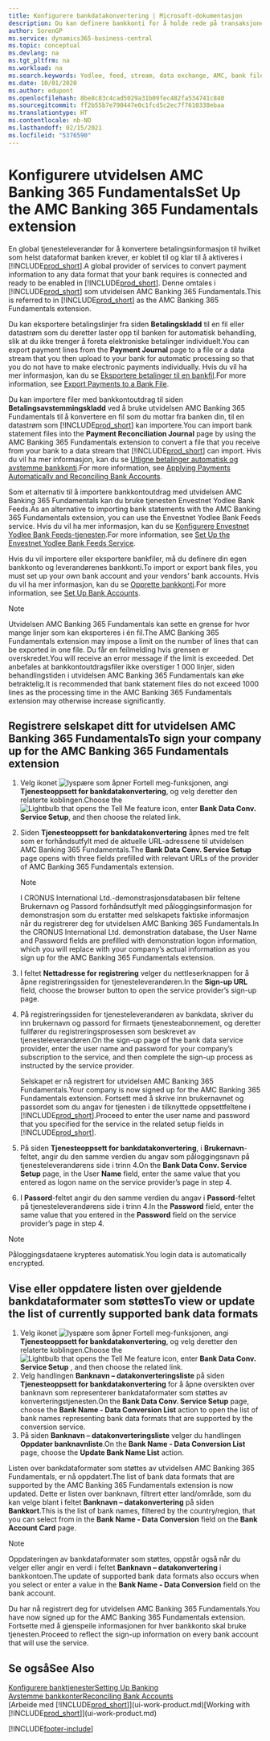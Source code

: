 ```yaml
---
title: Konfigurere bankdatakonvertering | Microsoft-dokumentasjon
description: Du kan definere bankkonti for å holde rede på transaksjoner og importere eller eksportere bankfeeder, for eksempel Yodlee.
author: SorenGP
ms.service: dynamics365-business-central
ms.topic: conceptual
ms.devlang: na
ms.tgt_pltfrm: na
ms.workload: na
ms.search.keywords: Yodlee, feed, stream, data exchange, AMC, bank file import, bank file export, re-export, bank transfer, AMC, AMC Banking 365 Fundamentals extension, funds transfer
ms.date: 10/01/2020
ms.author: edupont
ms.openlocfilehash: 8be8c83c4cad5029a31b09fec482fa534741c840
ms.sourcegitcommit: ff2b55b7e790447e0c1fcd5c2ec7f7610338ebaa
ms.translationtype: HT
ms.contentlocale: nb-NO
ms.lasthandoff: 02/15/2021
ms.locfileid: "5376590"
---
```

# <a name="set-up-the-amc-banking-365-fundamentals-extension"></a><span data-ttu-id="600b4-103">Konfigurere utvidelsen AMC Banking 365 Fundamentals</span><span class="sxs-lookup"><span data-stu-id="600b4-103">Set Up the AMC Banking 365 Fundamentals extension</span></span>
<span data-ttu-id="600b4-104">En global tjenesteleverandør for å konvertere betalingsinformasjon til hvilket som helst dataformat banken krever, er koblet til og klar til å aktiveres i [!INCLUDE[prod_short](includes/prod_short.md)].</span><span class="sxs-lookup"><span data-stu-id="600b4-104">A global provider of services to convert payment information to any data format that your bank requires is connected and ready to be enabled in [!INCLUDE[prod_short](includes/prod_short.md)].</span></span> <span data-ttu-id="600b4-105">Denne omtales i [!INCLUDE[prod_short](includes/prod_short.md)] som utvidelsen AMC Banking 365 Fundamentals.</span><span class="sxs-lookup"><span data-stu-id="600b4-105">This is referred to in [!INCLUDE[prod_short](includes/prod_short.md)] as the AMC Banking 365 Fundamentals extension.</span></span>

<span data-ttu-id="600b4-106">Du kan eksportere betalingslinjer fra siden **Betalingskladd** til en fil eller datastrøm som du deretter laster opp til banken for automatisk behandling, slik at du ikke trenger å foreta elektroniske betalinger individuelt.</span><span class="sxs-lookup"><span data-stu-id="600b4-106">You can export payment lines from the **Payment Journal** page to a file or a data stream that you then upload to your bank for automatic processing so that you do not have to make electronic payments individually.</span></span> <span data-ttu-id="600b4-107">Hvis du vil ha mer informasjon, kan du se [Eksportere betalinger til en bankfil](finance-make-payments-with-bank-data-conversion-service-or-sepa-credit-transfer.md#exporting-payments-to-a-bank-file).</span><span class="sxs-lookup"><span data-stu-id="600b4-107">For more information, see [Export Payments to a Bank File](finance-make-payments-with-bank-data-conversion-service-or-sepa-credit-transfer.md#exporting-payments-to-a-bank-file).</span></span>

<span data-ttu-id="600b4-108">Du kan importere filer med bankkontoutdrag til siden **Betalingsavstemmingskladd** ved å bruke utvidelsen AMC Banking 365 Fundamentals til å konvertere en fil som du mottar fra banken din, til en datastrøm som [!INCLUDE[prod_short](includes/prod_short.md)] kan importere.</span><span class="sxs-lookup"><span data-stu-id="600b4-108">You can import bank statement files into the **Payment Reconciliation Journal** page by using the AMC Banking 365 Fundamentals extension to convert a file that you receive from your bank to a data stream that [!INCLUDE[prod_short](includes/prod_short.md)] can import.</span></span> <span data-ttu-id="600b4-109">Hvis du vil ha mer informasjon, kan du se [Utligne betalinger automatisk og avstemme bankkonti](receivables-apply-payments-auto-reconcile-bank-accounts.md).</span><span class="sxs-lookup"><span data-stu-id="600b4-109">For more information, see [Applying Payments Automatically and Reconciling Bank Accounts](receivables-apply-payments-auto-reconcile-bank-accounts.md).</span></span>

<span data-ttu-id="600b4-110">Som et alternativ til å importere bankkontoutdrag med utvidelsen AMC Banking 365 Fundamentals kan du bruke tjenesten Envestnet Yodlee Bank Feeds.</span><span class="sxs-lookup"><span data-stu-id="600b4-110">As an alternative to importing bank statements with the AMC Banking 365 Fundamentals extension, you can use the Envestnet Yodlee Bank Feeds service.</span></span> <span data-ttu-id="600b4-111">Hvis du vil ha mer informasjon, kan du se [Konfigurere Envestnet Yodlee Bank Feeds-tjenesten](bank-how-setup-bank-statement-service.md).</span><span class="sxs-lookup"><span data-stu-id="600b4-111">For more information, see [Set Up the Envestnet Yodlee Bank Feeds Service](bank-how-setup-bank-statement-service.md).</span></span>

<span data-ttu-id="600b4-112">Hvis du vil importere eller eksportere bankfiler, må du definere din egen bankkonto og leverandørenes bankkonti.</span><span class="sxs-lookup"><span data-stu-id="600b4-112">To import or export bank files, you must set up your own bank account and your vendors' bank accounts.</span></span> <span data-ttu-id="600b4-113">Hvis du vil ha mer informasjon, kan du se [Opprette bankkonti](bank-how-setup-bank-accounts.md).</span><span class="sxs-lookup"><span data-stu-id="600b4-113">For more information, see [Set Up Bank Accounts](bank-how-setup-bank-accounts.md).</span></span>

> [!NOTE]  
> <span data-ttu-id="600b4-114">Utvidelsen AMC Banking 365 Fundamentals kan sette en grense for hvor mange linjer som kan eksporteres i én fil.</span><span class="sxs-lookup"><span data-stu-id="600b4-114">The AMC Banking 365 Fundamentals extension may impose a limit on the number of lines that can be exported in one file.</span></span> <span data-ttu-id="600b4-115">Du får en feilmelding hvis grensen er overskredet.</span><span class="sxs-lookup"><span data-stu-id="600b4-115">You will receive an error message if the limit is exceeded.</span></span> <span data-ttu-id="600b4-116">Det anbefales at bankkontoutdragsfiler ikke overstiger 1 000 linjer, siden behandlingstiden i utvidelsen AMC Banking 365 Fundamentals kan øke betraktelig.</span><span class="sxs-lookup"><span data-stu-id="600b4-116">It is recommended that bank statement files do not exceed 1000 lines as the processing time in the AMC Banking 365 Fundamentals extension may otherwise increase significantly.</span></span>

## <a name="to-sign-your-company-up-for-the-amc-banking-365-fundamentals-extension"></a><span data-ttu-id="600b4-117">Registrere selskapet ditt for utvidelsen AMC Banking 365 Fundamentals</span><span class="sxs-lookup"><span data-stu-id="600b4-117">To sign your company up for the AMC Banking 365 Fundamentals extension</span></span>
1. <span data-ttu-id="600b4-118">Velg ikonet ![lyspære som åpner Fortell meg-funksjonen](media/ui-search/search_small.png "Fortell hva du vil gjøre"), angi **Tjenesteoppsett for bankdatakonvertering**, og velg deretter den relaterte koblingen.</span><span class="sxs-lookup"><span data-stu-id="600b4-118">Choose the ![Lightbulb that opens the Tell Me feature](media/ui-search/search_small.png "Tell me what you want to do") icon, enter **Bank Data Conv. Service Setup**, and then choose the related link.</span></span>  
2. <span data-ttu-id="600b4-119">Siden **Tjenesteoppsett for bankdatakonvertering** åpnes med tre felt som er forhåndsutfylt med de aktuelle URL-adressene til utvidelsen AMC Banking 365 Fundamentals.</span><span class="sxs-lookup"><span data-stu-id="600b4-119">The **Bank Data Conv. Service Setup** page opens with three fields prefilled with relevant URLs of the provider of AMC Banking 365 Fundamentals extension.</span></span>

    > [!NOTE]  
    >   <span data-ttu-id="600b4-120">I CRONUS International Ltd.-demonstrasjonsdatabasen blir feltene Brukernavn og Passord forhåndsutfylt med påloggingsinformasjon for demonstrasjon som du erstatter med selskapets faktiske informasjon når du registrerer deg for utvidelsen AMC Banking 365 Fundamentals.</span><span class="sxs-lookup"><span data-stu-id="600b4-120">In the CRONUS International Ltd. demonstration database, the User Name and Password fields are prefilled with demonstration logon information, which you will replace with your company’s actual information as you sign up for the AMC Banking 365 Fundamentals extension.</span></span>
3. <span data-ttu-id="600b4-121">I feltet **Nettadresse for registrering** velger du nettleserknappen for å åpne registreringssiden for tjenesteleverandøren.</span><span class="sxs-lookup"><span data-stu-id="600b4-121">In the **Sign-up URL** field, choose the browser button to open the service provider’s sign-up page.</span></span>  
4. <span data-ttu-id="600b4-122">På registreringssiden for tjenesteleverandøren av bankdata, skriver du inn brukernavn og passord for firmaets tjenesteabonnement, og deretter fullfører du registreringsprosessen som beskrevet av tjenesteleverandøren.</span><span class="sxs-lookup"><span data-stu-id="600b4-122">On the sign-up page of the bank data service provider, enter the user name and password for your company’s subscription to the service, and then complete the sign-up process as instructed by the service provider.</span></span>

    <span data-ttu-id="600b4-123">Selskapet er nå registrert for utvidelsen AMC Banking 365 Fundamentals.</span><span class="sxs-lookup"><span data-stu-id="600b4-123">Your company is now signed up for the AMC Banking 365 Fundamentals extension.</span></span> <span data-ttu-id="600b4-124">Fortsett med å skrive inn brukernavnet og passordet som du angav for tjenesten i de tilknyttede oppsettfeltene i [!INCLUDE[prod_short](includes/prod_short.md)].</span><span class="sxs-lookup"><span data-stu-id="600b4-124">Proceed to enter the user name and password that you specified for the service in the related setup fields in [!INCLUDE[prod_short](includes/prod_short.md)].</span></span>

5. <span data-ttu-id="600b4-125">På siden **Tjenesteoppsett for bankdatakonvertering**, i **Brukernavn**-feltet, angir du den samme verdien du angav som påloggingsnavn på tjenesteleverandørens side i trinn 4.</span><span class="sxs-lookup"><span data-stu-id="600b4-125">On the **Bank Data Conv. Service Setup** page, in the User **Name** field, enter the same value that you entered as logon name on the service provider’s page in step 4.</span></span>
6. <span data-ttu-id="600b4-126">I **Passord**-feltet angir du den samme verdien du angav i **Passord**-feltet på tjenesteleverandørens side i trinn 4.</span><span class="sxs-lookup"><span data-stu-id="600b4-126">In the **Password** field, enter the same value that you entered in the **Password** field on the service provider’s page in step 4.</span></span>

> [!NOTE]  
> <span data-ttu-id="600b4-127">Påloggingsdataene krypteres automatisk.</span><span class="sxs-lookup"><span data-stu-id="600b4-127">You login data is automatically encrypted.</span></span>

## <a name="to-view-or-update-the-list-of-currently-supported-bank-data-formats"></a><span data-ttu-id="600b4-128">Vise eller oppdatere listen over gjeldende bankdataformater som støttes</span><span class="sxs-lookup"><span data-stu-id="600b4-128">To view or update the list of currently supported bank data formats</span></span>
1. <span data-ttu-id="600b4-129">Velg ikonet ![lyspære som åpner Fortell meg-funksjonen](media/ui-search/search_small.png "Fortell hva du vil gjøre"), angi **Tjenesteoppsett for bankdatakonvertering**, og velg deretter den relaterte koblingen.</span><span class="sxs-lookup"><span data-stu-id="600b4-129">Choose the ![Lightbulb that opens the Tell Me feature](media/ui-search/search_small.png "Tell me what you want to do") icon, enter **Bank Data Conv. Service Setup** , and then choose the related link.</span></span>
2. <span data-ttu-id="600b4-130">Velg handlingen **Banknavn – datakonverteringsliste** på siden **Tjenesteoppsett for bankdatakonvertering** for å åpne oversikten over banknavn som representerer bankdataformater som støttes av konverteringstjenesten.</span><span class="sxs-lookup"><span data-stu-id="600b4-130">On the **Bank Data Conv. Service Setup** page, choose the **Bank Name - Data Conversion List** action to open the list of bank names representing bank data formats that are supported by the conversion service.</span></span>
3. <span data-ttu-id="600b4-131">På siden **Banknavn – datakonverteringsliste** velger du handlingen **Oppdater banknavnliste**.</span><span class="sxs-lookup"><span data-stu-id="600b4-131">On the **Bank Name - Data Conversion List** page, choose the **Update Bank Name List** action.</span></span>

<span data-ttu-id="600b4-132">Listen over bankdataformater som støttes av utvidelsen AMC Banking 365 Fundamentals, er nå oppdatert.</span><span class="sxs-lookup"><span data-stu-id="600b4-132">The list of bank data formats that are supported by the AMC Banking 365 Fundamentals extension is now updated.</span></span> <span data-ttu-id="600b4-133">Dette er listen over banknavn, filtrert etter land/område, som du kan velge blant i feltet **Banknavn – datakonvertering** på siden **Bankkort**.</span><span class="sxs-lookup"><span data-stu-id="600b4-133">This is the list of bank names, filtered by the country/region, that you can select from in the **Bank Name - Data Conversion** field on the **Bank Account Card** page.</span></span>

> [!NOTE]  
>   <span data-ttu-id="600b4-134">Oppdateringen av bankdataformater som støttes, oppstår også når du velger eller angir en verdi i feltet **Banknavn – datakonvertering** i bankkontoen.</span><span class="sxs-lookup"><span data-stu-id="600b4-134">The update of supported bank data formats also occurs when you select or enter a value in the **Bank Name - Data Conversion** field on the bank account.</span></span>

<span data-ttu-id="600b4-135">Du har nå registrert deg for utvidelsen AMC Banking 365 Fundamentals.</span><span class="sxs-lookup"><span data-stu-id="600b4-135">You have now signed up for the AMC Banking 365 Fundamentals extension.</span></span> <span data-ttu-id="600b4-136">Fortsette med å gjenspeile informasjonen for hver bankkonto skal bruke tjenesten.</span><span class="sxs-lookup"><span data-stu-id="600b4-136">Proceed to reflect the sign-up information on every bank account that will use the service.</span></span>

## <a name="see-also"></a><span data-ttu-id="600b4-137">Se også</span><span class="sxs-lookup"><span data-stu-id="600b4-137">See Also</span></span>
[<span data-ttu-id="600b4-138">Konfigurere banktjenester</span><span class="sxs-lookup"><span data-stu-id="600b4-138">Setting Up Banking</span></span>](bank-setup-banking.md)  
[<span data-ttu-id="600b4-139">Avstemme bankkonter</span><span class="sxs-lookup"><span data-stu-id="600b4-139">Reconciling Bank Accounts</span></span>](bank-manage-bank-accounts.md)  
<span data-ttu-id="600b4-140">[Arbeide med [!INCLUDE[prod_short](includes/prod_short.md)]](ui-work-product.md)</span><span class="sxs-lookup"><span data-stu-id="600b4-140">[Working with [!INCLUDE[prod_short](includes/prod_short.md)]](ui-work-product.md)</span></span>


[!INCLUDE[footer-include](includes/footer-banner.md)]